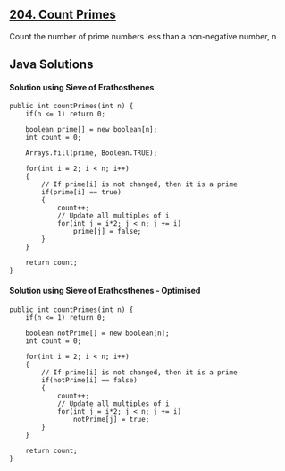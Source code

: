 ## [204. Count Primes](https://leetcode.com/problems/count-primes/description/)

Count the number of prime numbers less than a non-negative number, n

## Java Solutions

#### Solution using Sieve of Erathosthenes 
```
public int countPrimes(int n) {
    if(n <= 1) return 0;

    boolean prime[] = new boolean[n];
    int count = 0;

    Arrays.fill(prime, Boolean.TRUE);
	
    for(int i = 2; i < n; i++)
    {
        // If prime[i] is not changed, then it is a prime
        if(prime[i] == true)
        {   
            count++;
            // Update all multiples of i
            for(int j = i*2; j < n; j += i)
                prime[j] = false;
        }
    }

    return count;
}
```


#### Solution using Sieve of Erathosthenes - Optimised

```
public int countPrimes(int n) {
    if(n <= 1) return 0;

    boolean notPrime[] = new boolean[n];
    int count = 0;

    for(int i = 2; i < n; i++)
    {
        // If prime[i] is not changed, then it is a prime
        if(notPrime[i] == false)
        {   
            count++;
            // Update all multiples of i
            for(int j = i*2; j < n; j += i)
                notPrime[j] = true;
        }
    }

    return count;
}
```

